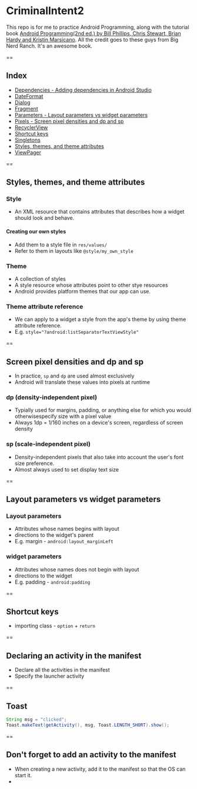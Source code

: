 # CriminalIntent2

This repo is for me to practice Android Programming, along with the tutorial book [Android Programming(2nd ed.) by Bill Phillips, Chris Stewart, Brian Hardy and Kristin Marsicano](https://www.bignerdranch.com/blog/android-programming-the-big-nerd-ranch-guide-second-edition/). All the credit goes to these guys from Big Nerd Ranch. It's an awesome book.

==

## Index

- [Dependencies - Adding dependencies in Android Studio](https://github.com/mnishiguchi/CriminalIntent2/blob/master/_notebook/adding_dependency.md)
- [DateFormat](https://github.com/mnishiguchi/CriminalIntent2/blob/master/_notebook/formatting_date.md)
- [Dialog](https://github.com/mnishiguchi/CriminalIntent2/blob/master/_notebook/dialog.md)
- [Fragment](https://github.com/mnishiguchi/CriminalIntent2/blob/master/_notebook/fragment.md)
- [Parameters - Layout parameters vs widget parameters](https://github.com/mnishiguchi/CriminalIntent2#layout-parameters-vs-widget-parameters)
- [Pixels - Screen pixel densities and dp and sp](https://github.com/mnishiguchi/CriminalIntent2#screen-pixel-densities-and-dp-and-sp)
- [RecyclerView](https://github.com/mnishiguchi/CriminalIntent2/blob/master/_notebook/recycler_view.md)
- [Shortcut keys](https://github.com/mnishiguchi/CriminalIntent2#shortcut-keys)
- [Singletons](https://github.com/mnishiguchi/CriminalIntent2/blob/master/_notebook/Singletons.md)
- [Styles, themes, and theme attributes](https://github.com/mnishiguchi/CriminalIntent2#styles-themes-and-theme-attributes)
- [ViewPager](https://github.com/mnishiguchi/CriminalIntent2/blob/master/_notebook/view_pager.md)

==

## Styles, themes, and theme attributes

### Style
- An XML resource that contains attributes that describes how a widget should look and behave.

#### Creating our own styles

- Add them to a style file in `res/values/`
- Refer to them in layouts like `@style/my_own_style`

### Theme

- A collection of styles
- A style resource whose attributes point to other stye resources
- Android provides platform themes that our app can use.

### Theme attribute reference

- We can apply to a widget a style from the app's theme by using theme attribute reference.
- E.g. `style="?android:listSeparatorTextViewStyle"`

==

## Screen pixel densities and dp and sp

- In practice, `sp` and `dp` are used almost exclusively
- Android will translate these values into pixels at runtime

### dp (density-independent pixel)

- Typially used for margins, padding, or anything else for which you would otherwisespecify size with a pixel value
- Always 1dp = 1/160 inches on a device's screen, regardless of screen density

### sp (scale-independent pixel)

- Density-independent pixels that also take into account the user's font size preference.
- Almost always used to set display text size

==

## Layout parameters vs widget parameters

### Layout parameters
- Attributes whose names begins with layout
- directions to the widget's parent
- E.g. margin - `android:layout_marginLeft`

### widget parameters
- Attributes whose names does not begin with layout
- directions to the widget
- E.g. padding - `android:padding`

==

## Shortcut keys

- importing class - `option` + `return`

==

## Declaring an activity in the manifest

- Declare all the activities in the manifest
- Specify the launcher activity

==

## Toast

```java
String msg = "clicked";
Toast.makeText(getActivity(), msg, Toast.LENGTH_SHORT).show();
```

==

## Don't forget to add an activity to the manifest
- When creating a new activity, add it to the manifest so that the OS can start it.
- 
